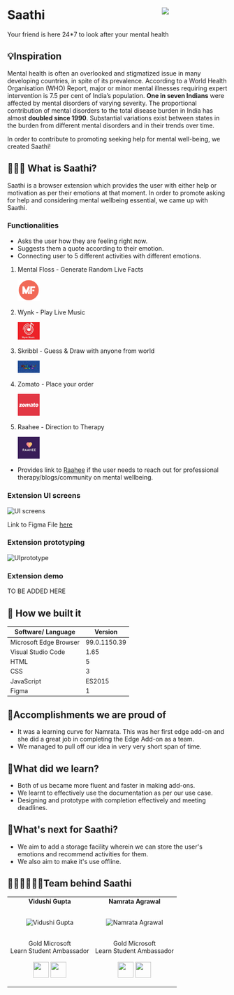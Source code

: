 # Saathi <img src=https://github.com/Vidushi-Gupta/Saathi/blob/main/assets/logo50.png width=150 align='right'>
Your friend is here 24*7 to look after your mental health

## 💡Inspiration
Mental health is often an overlooked and stigmatized issue in many developing countries, in spite of its prevalence. According to a World Health Organisation (WHO) Report, major or minor mental illnesses requiring expert intervention is 7.5 per cent of India’s population. **One in seven Indians** were affected by mental disorders of varying severity. The proportional contribution of mental disorders to the total disease burden in India has almost **doubled since 1990**. Substantial variations exist between states in the burden from different mental disorders and in their trends over time.

In order to contribute to promoting seeking help for mental well-being, we created Saathi!

## 👩🏻‍💻 What is Saathi?
Saathi is a browser extension which provides the user with either help or motivation as per their emotions at that moment. In order to promote asking for help and considering mental wellbeing essential, we came up with Saathi.

### Functionalities
- Asks the user how they are feeling right now.
- Suggests them a quote according to their emotion.
- Connecting user to 5 different activities with different emotions.

1. Mental Floss - Generate Random Live Facts 

   <img src="https://github.com/Namrata-Agrawal/Saathi/blob/main/logo_images/Mental_Floss.png" width="50px" > 

2. Wynk - Play Live Music

   <img src="https://github.com/Namrata-Agrawal/Saathi/blob/main/logo_images/Wynk.jpg" width="50px" > 

3. Skribbl - Guess & Draw with anyone from world

   <img src="https://github.com/Namrata-Agrawal/Saathi/blob/main/logo_images/skribbl.jpg" width="50px"> 

4. Zomato - Place your order

   <img src="https://github.com/Namrata-Agrawal/Saathi/blob/main/logo_images/Zomato.png" width="50px">

5. Raahee - Direction to Therapy

   <img src="https://github.com/Namrata-Agrawal/Saathi/blob/main/logo_images/raahee.jpg" width="50px">

- Provides link to [Raahee](https://raahee.in/) if the user needs to reach out for professional therapy/blogs/community on mental wellbeing.

### Extension UI screens
![UI screens](https://user-images.githubusercontent.com/55969597/158029840-897c64ea-003f-49c1-9253-bd942a92b2c9.png)

Link to Figma File [here](https://www.figma.com/file/kt7tx5kEC6bcinxnpk80J6/Saathi?node-id=0%3A1)

### Extension prototyping
![UIprototype](https://github.com/Vidushi-Gupta/Saathi/blob/main/assets/Extension-prototype.gif)

### Extension demo
TO BE ADDED HERE

## 🔨 How we built it

| Software/ Language | Version |
|----------|---------|
| Microsoft Edge Browser | 99.0.1150.39 |
| Visual Studio Code | 1.65 |
| HTML | 5 |
| CSS | 3 |
| JavaScript | ES2015 |
| Figma | 1 |

## 🥇Accomplishments we are proud of

- It was a learning curve for Namrata. This was her first edge add-on and she did a great job in completing the Edge Add-on as a team. 
- We managed to pull off our idea in very very short span of time.

## 📖What did we learn?

- Both of us became more fluent and faster in making add-ons.
- We learnt to effectively use the documentation as per our use case.
- Designing and prototype with completion effectively and meeting deadlines.

## 🚀What's next for Saathi?

- We aim to add a storage facility wherein we can store the user's emotions and recommend activities for them.
- We also aim to make it's use offline.

## 👩🏻‍💻👩🏻‍💻Team behind Saathi

<table align="center">
<tr align="center">
<td>
<strong>Vidushi Gupta</strong>
<p align="center">
  <br>
<img src = "https://i.ibb.co/DgfT0wS/Group-48.png"  height="120" alt="Vidushi Gupta">
</p>
<p align="center">
<br> Gold Microsoft <br> Learn Student Ambassador
<br> <br> <a href = "https://github.com/Vidushi-Gupta"><img src = "http://www.iconninja.com/files/241/825/211/round-collaboration-social-github-code-circle-network-icon.svg" width="36" height = "36"/></a>
<a href = "https://www.linkedin.com/in/vidushi-gupta07/">
<img src = "http://www.iconninja.com/files/863/607/751/network-linkedin-social-connection-circular-circle-media-icon.svg" width="36" height="36"/>
</a>
</p>
</td>
<td>
<strong>Namrata Agrawal</strong>
<p align="center">
  <br>
<img src = "https://i.ibb.co/SrCVvxj/Whats-App-Image-2022-03-13-at-12-26-37-AM.jpg"  height="120" alt="Namrata Agrawal">
</p>
<p align="center">
<br> Gold Microsoft <br> Learn Student Ambassador
<br> <br> <a href = "https://github.com/Namrata-Agrawal"><img src = "http://www.iconninja.com/files/241/825/211/round-collaboration-social-github-code-circle-network-icon.svg" width="36" height = "36"/></a>
<a href = "https://www.linkedin.com/in/namrata-agrawal-/">
<img src = "http://www.iconninja.com/files/863/607/751/network-linkedin-social-connection-circular-circle-media-icon.svg" width="36" height="36"/>
</a>
</p>
</td>
</tr>
</table>


